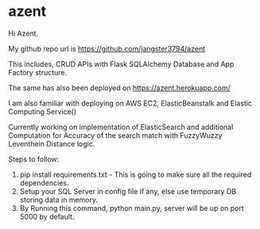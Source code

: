 # azent
Hi Azent.

My github repo url is https://github.com/jangster3794/azent

This includes,
CRUD APIs with Flask SQLAlchemy Database and App Factory structure.

The same has also been deployed on https://azent.herokuapp.com/

I am also familiar with deploying on AWS EC2, ElasticBeanstalk and Elastic Computing Service()

Currently working on implementation of ElasticSearch and additional Computation for Accuracy of the search match with FuzzyWuzzy Leventhein Distance logic.

Steps to follow:
1. pip install requirements.txt - This is going to make sure all the required dependencies.
2. Setup your SQL Server in config file if any, else use temporary DB storing data in memory.
3. By Running this command, python main.py, server will be up on port 5000 by default.